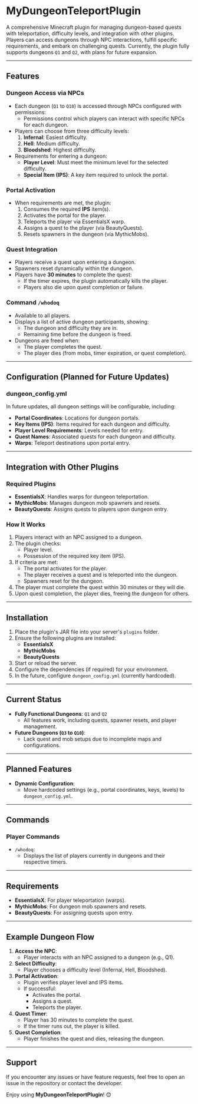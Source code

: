 # MyDungeonTeleportPlugin

A comprehensive Minecraft plugin for managing dungeon-based quests with teleportation, difficulty levels, and integration with other plugins. Players can access dungeons through NPC interactions, fulfill specific requirements, and embark on challenging quests. Currently, the plugin fully supports dungeons `Q1` and `Q2`, with plans for future expansion.

---

## Features

### **Dungeon Access via NPCs**
- Each dungeon (`Q1` to `Q10`) is accessed through NPCs configured with permissions:
  - Permissions control which players can interact with specific NPCs for each dungeon.
- Players can choose from three difficulty levels:
  1. **Infernal**: Easiest difficulty.
  2. **Hell**: Medium difficulty.
  3. **Bloodshed**: Highest difficulty.
- Requirements for entering a dungeon:
  - **Player Level**: Must meet the minimum level for the selected difficulty.
  - **Special Item (IPS)**: A key item required to unlock the portal.

### **Portal Activation**
- When requirements are met, the plugin:
  1. Consumes the required **IPS** item(s).
  2. Activates the portal for the player.
  3. Teleports the player via EssentialsX warp.
  4. Assigns a quest to the player (via BeautyQuests).
  5. Resets spawners in the dungeon (via MythicMobs).

### **Quest Integration**
- Players receive a quest upon entering a dungeon.
- Spawners reset dynamically within the dungeon.
- Players have **30 minutes** to complete the quest:
  - If the timer expires, the plugin automatically kills the player.
  - Players also die upon quest completion or failure.

### **Command `/whodoq`**
- Available to all players.
- Displays a list of active dungeon participants, showing:
  - The dungeon and difficulty they are in.
  - Remaining time before the dungeon is freed.
- Dungeons are freed when:
  - The player completes the quest.
  - The player dies (from mobs, timer expiration, or quest completion).

---

## Configuration (Planned for Future Updates)

### **dungeon_config.yml**
In future updates, all dungeon settings will be configurable, including:
- **Portal Coordinates**: Locations for dungeon portals.
- **Key Items (IPS)**: Items required for each dungeon and difficulty.
- **Player Level Requirements**: Levels needed for entry.
- **Quest Names**: Associated quests for each dungeon and difficulty.
- **Warps**: Teleport destinations upon portal entry.

---

## Integration with Other Plugins

### **Required Plugins**
- **EssentialsX**: Handles warps for dungeon teleportation.
- **MythicMobs**: Manages dungeon mob spawners and resets.
- **BeautyQuests**: Assigns quests to players upon dungeon entry.

### **How It Works**
1. Players interact with an NPC assigned to a dungeon.
2. The plugin checks:
   - Player level.
   - Possession of the required key item (IPS).
3. If criteria are met:
   - The portal activates for the player.
   - The player receives a quest and is teleported into the dungeon.
   - Spawners reset for the dungeon.
4. The player must complete the quest within 30 minutes or they will die.
5. Upon quest completion, the player dies, freeing the dungeon for others.

---

## Installation

1. Place the plugin's JAR file into your server's `plugins` folder.
2. Ensure the following plugins are installed:
   - **EssentialsX**
   - **MythicMobs**
   - **BeautyQuests**
3. Start or reload the server.
4. Configure the dependencies (if required) for your environment.
5. In the future, configure `dungeon_config.yml` (currently hardcoded).

---

## Current Status

- **Fully Functional Dungeons**: `Q1` and `Q2`
  - All features work, including quests, spawner resets, and player management.
- **Future Dungeons (`Q3` to `Q10`)**:
  - Lack quest and mob setups due to incomplete maps and configurations.

---

## Planned Features

- **Dynamic Configuration**:
  - Move hardcoded settings (e.g., portal coordinates, keys, levels) to `dungeon_config.yml`.
    
---

## Commands

### **Player Commands**
- `/whodoq`:
  - Displays the list of players currently in dungeons and their respective timers.

---

## Requirements

- **EssentialsX**: For player teleportation (warps).
- **MythicMobs**: For dungeon mob spawners and resets.
- **BeautyQuests**: For assigning quests upon entry.

---

## Example Dungeon Flow

1. **Access the NPC**:
   - Player interacts with an NPC assigned to a dungeon (e.g., Q1).
2. **Select Difficulty**:
   - Player chooses a difficulty level (Infernal, Hell, Bloodshed).
3. **Portal Activation**:
   - Plugin verifies player level and IPS items.
   - If successful:
     - Activates the portal.
     - Assigns a quest.
     - Teleports the player.
4. **Quest Timer**:
   - Player has 30 minutes to complete the quest.
   - If the timer runs out, the player is killed.
5. **Quest Completion**:
   - Player finishes the quest and dies, releasing the dungeon.

---

## Support

If you encounter any issues or have feature requests, feel free to open an issue in the repository or contact the developer.

Enjoy using **MyDungeonTeleportPlugin**! 😊

